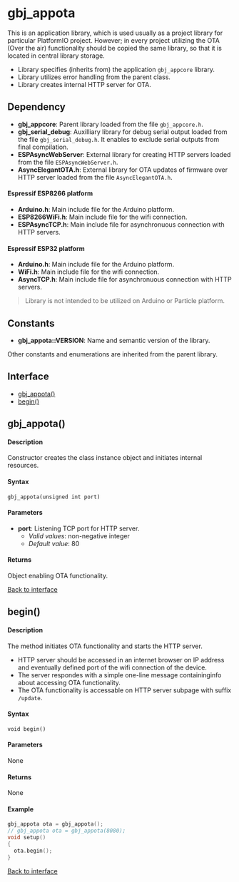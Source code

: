 <a id="library"></a>

# gbj\_appota
This is an application library, which is used usually as a project library for particular PlatformIO project. However; in every project utilizing the OTA (Over the air) functionality should be copied the same library, so that it is located in central library storage.

- Library specifies (inherits from) the application `gbj_appcore` library.
- Library utilizes error handling from the parent class.
- Library creates internal HTTP server for OTA.


<a id="dependency"></a>

## Dependency

- **gbj\_appcore**: Parent library loaded from the file `gbj_appcore.h`.
- **gbj\_serial\_debug**: Auxilliary library for debug serial output loaded from the file `gbj_serial_debug.h`. It enables to exclude serial outputs from final compilation.
- **ESPAsyncWebServer**: External library for creating HTTP servers loaded from the file `ESPAsyncWebServer.h`.
- **AsyncElegantOTA.h**: External library for OTA updates of firmware over HTTP server loaded from the file `AsyncElegantOTA.h`.

#### Espressif ESP8266 platform
- **Arduino.h**: Main include file for the Arduino platform.
- **ESP8266WiFi.h**: Main include file for the wifi connection.
- **ESPAsyncTCP.h**: Main include file for asynchronuous connection with HTTP servers.

#### Espressif ESP32 platform
- **Arduino.h**: Main include file for the Arduino platform.
- **WiFi.h**: Main include file for the wifi connection.
- **AsyncTCP.h**: Main include file for asynchronuous connection with HTTP servers.

> Library is not intended to be utilized on Arduino or Particle platform.


<a id="constants"></a>

## Constants

- **gbj\_appota::VERSION**: Name and semantic version of the library.

Other constants and enumerations are inherited from the parent library.


<a id="interface"></a>

## Interface

- [gbj_appota()](#gbj_appota)
- [begin()](#begin)


<a id="gbj_appota"></a>
## gbj_appota()

#### Description
Constructor creates the class instance object and initiates internal resources.

#### Syntax
    gbj_appota(unsigned int port)

#### Parameters
- **port**: Listening TCP port for HTTP server.
  - *Valid values*: non-negative integer
  - *Default value*: 80

#### Returns
Object enabling OTA functionality.

[Back to interface](#interface)


<a id="begin"></a>

## begin()

#### Description
The method initiates OTA functionality and starts the HTTP server.
- HTTP server should be accessed in an internet browser on IP address and eventually defined port of the wifi connection of the device.
- The server respondes with a simple one-line message containinginfo about accessing OTA functionality.
- The OTA functionality is accessable on HTTP server subpage with suffix `/update`.

#### Syntax
	void begin()

#### Parameters
None

#### Returns
None

#### Example
```cpp
gbj_appota ota = gbj_appota();
// gbj_appota ota = gbj_appota(8080);
void setup()
{
  ota.begin();
}
```

[Back to interface](#interface)
